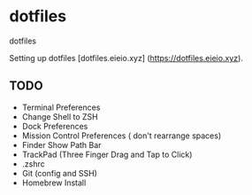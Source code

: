 # dotfiles
dotfiles 

Setting up  dotfiles [dotfiles.eieio.xyz] (https://dotfiles.eieio.xyz).

## TODO

- Terminal Preferences
- Change Shell to ZSH
- Dock Preferences
- Mission Control Preferences ( don't rearrange spaces)
- Finder Show Path Bar
- TrackPad (Three Finger Drag and Tap to Click)
- .zshrc
- Git (config and SSH)
- Homebrew Install
